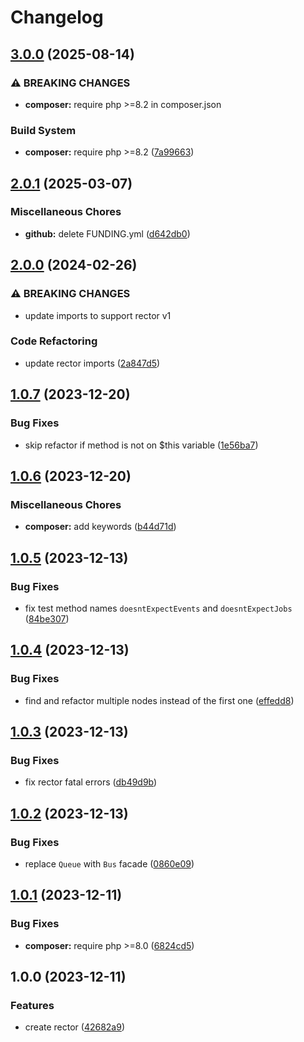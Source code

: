 # Changelog

## [3.0.0](https://github.com/remarkablemark/rector-laravel-service-mocking/compare/v2.0.1...v3.0.0) (2025-08-14)


### ⚠ BREAKING CHANGES

* **composer:** require php >=8.2 in composer.json

### Build System

* **composer:** require php &gt;=8.2 ([7a99663](https://github.com/remarkablemark/rector-laravel-service-mocking/commit/7a99663c834090d8370cc22fcd333e80864d069b))

## [2.0.1](https://github.com/remarkablemark/rector-laravel-service-mocking/compare/v2.0.0...v2.0.1) (2025-03-07)


### Miscellaneous Chores

* **github:** delete FUNDING.yml ([d642db0](https://github.com/remarkablemark/rector-laravel-service-mocking/commit/d642db053b7656dee4c66d9f643c0fad609971da))

## [2.0.0](https://github.com/remarkablemark/rector-laravel-service-mocking/compare/v1.0.7...v2.0.0) (2024-02-26)


### ⚠ BREAKING CHANGES

* update imports to support rector v1

### Code Refactoring

* update rector imports ([2a847d5](https://github.com/remarkablemark/rector-laravel-service-mocking/commit/2a847d5ec6334d39dada18143b45df9241c37d09))

## [1.0.7](https://github.com/remarkablemark/rector-laravel-service-mocking/compare/v1.0.6...v1.0.7) (2023-12-20)


### Bug Fixes

* skip refactor if method is not on $this variable ([1e56ba7](https://github.com/remarkablemark/rector-laravel-service-mocking/commit/1e56ba7afb61c43b01cf8eb9a08d575942a37b8e))

## [1.0.6](https://github.com/remarkablemark/rector-laravel-service-mocking/compare/v1.0.5...v1.0.6) (2023-12-20)


### Miscellaneous Chores

* **composer:** add keywords ([b44d71d](https://github.com/remarkablemark/rector-laravel-service-mocking/commit/b44d71ddbd2585cb0ec68122a797a27edc66cdd7))

## [1.0.5](https://github.com/remarkablemark/rector-laravel-service-mocking/compare/v1.0.4...v1.0.5) (2023-12-13)


### Bug Fixes

* fix test method names `doesntExpectEvents` and `doesntExpectJobs` ([84be307](https://github.com/remarkablemark/rector-laravel-service-mocking/commit/84be307e045fee7cd4454e05a2239eaeeab9ddf5))

## [1.0.4](https://github.com/remarkablemark/rector-laravel-service-mocking/compare/v1.0.3...v1.0.4) (2023-12-13)


### Bug Fixes

* find and refactor multiple nodes instead of the first one ([effedd8](https://github.com/remarkablemark/rector-laravel-service-mocking/commit/effedd8398cd9afc19ab440de5a99a3e82df85e6))

## [1.0.3](https://github.com/remarkablemark/rector-laravel-service-mocking/compare/v1.0.2...v1.0.3) (2023-12-13)


### Bug Fixes

* fix rector fatal errors ([db49d9b](https://github.com/remarkablemark/rector-laravel-service-mocking/commit/db49d9b4d029e01d2327c7bb5a01205dc29b75e9))

## [1.0.2](https://github.com/remarkablemark/rector-laravel-service-mocking/compare/v1.0.1...v1.0.2) (2023-12-13)


### Bug Fixes

* replace `Queue` with `Bus` facade ([0860e09](https://github.com/remarkablemark/rector-laravel-service-mocking/commit/0860e09f52272b9aef6094e412b5738803e84754))

## [1.0.1](https://github.com/remarkablemark/rector-laravel-service-mocking/compare/v1.0.0...v1.0.1) (2023-12-11)


### Bug Fixes

* **composer:** require php &gt;=8.0 ([6824cd5](https://github.com/remarkablemark/rector-laravel-service-mocking/commit/6824cd5e5e8354176c4c5cc5d4ac0fe8d2c14acc))

## 1.0.0 (2023-12-11)


### Features

* create rector ([42682a9](https://github.com/remarkablemark/rector-laravel-service-mocking/commit/42682a94ce1ee1e9964e3ee87c590ff1b04abdd7))
